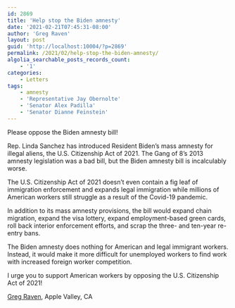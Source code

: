 ```yaml
---
id: 2869
title: 'Help stop the Biden amnesty'
date: '2021-02-21T07:45:31-08:00'
author: 'Greg Raven'
layout: post
guid: 'http://localhost:10004/?p=2869'
permalink: /2021/02/help-stop-the-biden-amnesty/
algolia_searchable_posts_records_count:
    - '1'
categories:
    - Letters
tags:
    - amnesty
    - 'Representative Jay Obernolte'
    - 'Senator Alex Padilla'
    - 'Senator Dianne Feinstein'
---
```


Please oppose the Biden amnesty bill!

Rep. Linda Sanchez has introduced Resident Biden’s mass amnesty for illegal aliens, the U.S. Citizenship Act of 2021. The Gang of 8’s 2013 amnesty legislation was a bad bill, but the Biden amnesty bill is incalculably worse.

The U.S. Citizenship Act of 2021 doesn’t even contain a fig leaf of immigration enforcement and expands legal immigration while millions of American workers still struggle as a result of the Covid-19 pandemic.

In addition to its mass amnesty provisions, the bill would expand chain migration, expand the visa lottery, expand employment-based green cards, roll back interior enforcement efforts, and scrap the three- and ten-year re-entry bans.

The Biden amnesty does nothing for American and legal immigrant workers. Instead, it would make it more difficult for unemployed workers to find work with increased foreign worker competition.

I urge you to support American workers by opposing the U.S. Citizenship Act of 2021!

[Greg Raven](https://www.gregraven.org/), Apple Valley, CA
